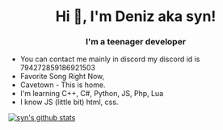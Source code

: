 <h1 align="center">Hi 👋, I'm Deniz aka syn!</h1>
<h3 align="center">I'm a teenager developer</h3>

  -  You can contact me mainly in discord my discord id is 794272859186921503
  - Favorite Song Right Now, 
  - Cavetown - This is home.
  - I'm learning C++, C#, Python, JS, Php, Lua
  - I know JS (little bit) html, css.
 
[![syn's github stats](https://github-readme-stats.vercel.app/api?username=maybesyn&theme=great-gatsby&show_icons=true)](https://github.com/maybesyn/github-readme-stats)





